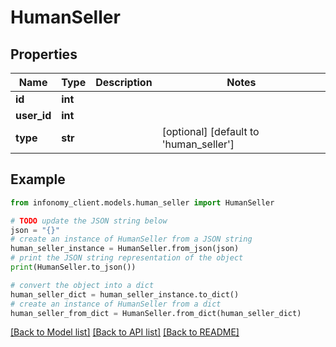 # HumanSeller


## Properties

Name | Type | Description | Notes
------------ | ------------- | ------------- | -------------
**id** | **int** |  | 
**user_id** | **int** |  | 
**type** | **str** |  | [optional] [default to 'human_seller']

## Example

```python
from infonomy_client.models.human_seller import HumanSeller

# TODO update the JSON string below
json = "{}"
# create an instance of HumanSeller from a JSON string
human_seller_instance = HumanSeller.from_json(json)
# print the JSON string representation of the object
print(HumanSeller.to_json())

# convert the object into a dict
human_seller_dict = human_seller_instance.to_dict()
# create an instance of HumanSeller from a dict
human_seller_from_dict = HumanSeller.from_dict(human_seller_dict)
```
[[Back to Model list]](../README.md#documentation-for-models) [[Back to API list]](../README.md#documentation-for-api-endpoints) [[Back to README]](../README.md)


